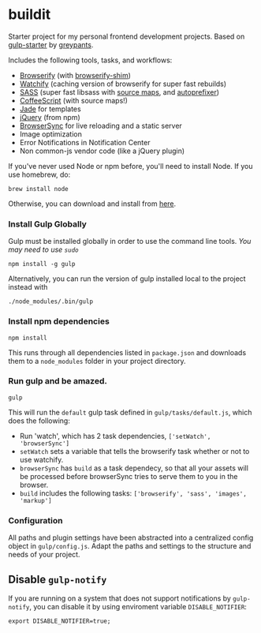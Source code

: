 buildit
============

Starter project for my personal frontend development projects.
Based on [gulp-starter](https://github.com/greypants/gulp-starter/wiki) by [greypants](https://github.com/greypants/).

Includes the following tools, tasks, and workflows:

- [Browserify](http://browserify.org/) (with [browserify-shim](https://github.com/thlorenz/browserify-shim))
- [Watchify](https://github.com/substack/watchify) (caching version of browserify for super fast rebuilds)
- [SASS](http://sass-lang.com/) (super fast libsass with [source maps](https://github.com/sindresorhus/gulp-ruby-sass#sourcemap), and [autoprefixer](https://github.com/sindresorhus/gulp-autoprefixer))
- [CoffeeScript](http://coffeescript.org/) (with source maps!)
- [Jade](http://jade-lang.com) for templates
- [jQuery](http://jquery.com/) (from npm)
- [BrowserSync](http://browsersync.io) for live reloading and a static server
- Image optimization
- Error Notifications in Notification Center
- Non common-js vendor code (like a jQuery plugin)

If you've never used Node or npm before, you'll need to install Node.
If you use homebrew, do:

```
brew install node
```

Otherwise, you can download and install from [here](http://nodejs.org/download/).

### Install Gulp Globally

Gulp must be installed globally in order to use the command line tools. *You may need to use `sudo`*


```
npm install -g gulp
```

Alternatively, you can run the version of gulp installed local to the project instead with


```
./node_modules/.bin/gulp
```

### Install npm dependencies

```
npm install
```

This runs through all dependencies listed in `package.json` and downloads them
to a `node_modules` folder in your project directory.

### Run gulp and be amazed.

```
gulp
```

This will run the `default` gulp task defined in `gulp/tasks/default.js`, which does the following:
- Run 'watch', which has 2 task dependencies, `['setWatch', 'browserSync']`
- `setWatch` sets a variable that tells the browserify task whether or not to use watchify.
- `browserSync` has `build` as a task dependecy, so that all your assets will be processed before browserSync tries to serve them to you in the browser.
- `build` includes the following tasks: `['browserify', 'sass', 'images', 'markup']`

### Configuration

All paths and plugin settings have been abstracted into a centralized config object in `gulp/config.js`. Adapt the paths and settings to the structure and needs of your project.

## Disable `gulp-notify`

If you are running on a system that does not support notifications by `gulp-notify`, you can disable it by using enviroment variable `DISABLE_NOTIFIER`:

```
export DISABLE_NOTIFIER=true;
```
